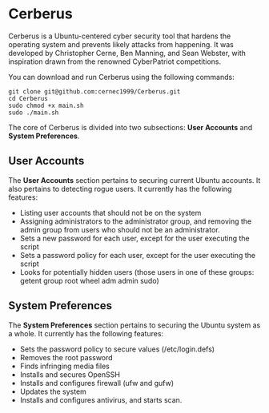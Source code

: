 # Cerberus
Cerberus is a Ubuntu-centered cyber security tool that hardens the operating system and prevents likely attacks from happening. It was developed by Christopher Cerne, Ben Manning, and Sean Webster, with inspiration drawn from the renowned CyberPatriot competitions.

You can download and run Cerberus using the following commands:
```
git clone git@github.com:cernec1999/Cerberus.git
cd Cerberus
sudo chmod +x main.sh
sudo ./main.sh
```

The core of Cerberus is divided into two subsections: **User Accounts** and **System Preferences**.

## User Accounts
The **User Accounts** section pertains to securing current Ubuntu accounts. It also pertains to detecting rogue users. It currently has the following features:
* Listing user accounts that should not be on the system
* Assigning administrators to the administrator group, and removing the admin group from users who should not be an administrator.
* Sets a new password for each user, except for the user executing the script
* Sets a password policy for each user, except for the user executing the script
* Looks for potentially hidden users (those users in one of these groups: getent group root wheel adm admin sudo)

## System Preferences
The **System Preferences** section pertains to securing the Ubuntu system as a whole. It currently has the following features:
* Sets the password policy to secure values (/etc/login.defs)
* Removes the root password
* Finds infringing media files
* Installs and secures OpenSSH
* Installs and configures firewall (ufw and gufw)
* Updates the system
* Installs and configures antivirus, and starts scan.
